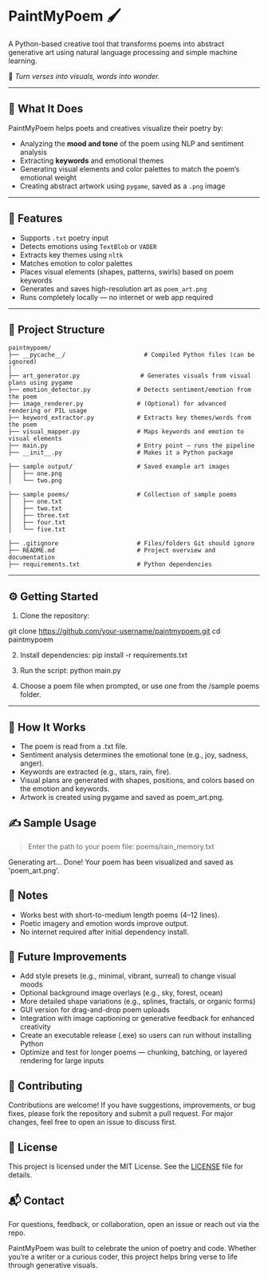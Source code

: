 # PaintMyPoem 🖌️

A Python-based creative tool that transforms poems into abstract generative art using natural language processing and simple machine learning.

🎨 *Turn verses into visuals, words into wonder.*

---

## 📝 What It Does

PaintMyPoem helps poets and creatives visualize their poetry by:

- Analyzing the **mood and tone** of the poem using NLP and sentiment analysis
- Extracting **keywords** and emotional themes
- Generating visual elements and color palettes to match the poem’s emotional weight
- Creating abstract artwork using `pygame`, saved as a `.png` image

---

## 🚀 Features

- Supports `.txt` poetry input
- Detects emotions using `TextBlob` or `VADER`
- Extracts key themes using `nltk`
- Matches emotion to color palettes
- Places visual elements (shapes, patterns, swirls) based on poem keywords
- Generates and saves high-resolution art as `poem_art.png`
- Runs completely locally — no internet or web app required

---

## 📁 Project Structure

```
paintmypoem/
├── __pycache__/                      # Compiled Python files (can be ignored)
│
├── art_generator.py                 # Generates visuals from visual plans using pygame
├── emotion_detector.py             # Detects sentiment/emotion from the poem
├── image_renderer.py               # (Optional) for advanced rendering or PIL usage
├── keyword_extractor.py            # Extracts key themes/words from the poem
├── visual_mapper.py                # Maps keywords and emotion to visual elements
├── main.py                         # Entry point — runs the pipeline
├── __init__.py                     # Makes it a Python package

├── sample output/                  # Saved example art images
│   ├── one.png
│   └── two.png

├── sample poems/                   # Collection of sample poems
│   ├── one.txt
│   ├── two.txt
│   ├── three.txt
│   ├── four.txt
│   └── five.txt

├── .gitignore                      # Files/folders Git should ignore
├── README.md                       # Project overview and documentation
├── requirements.txt                # Python dependencies

```


---

## ⚙️ Getting Started

1. Clone the repository:

git clone https://github.com/your-username/paintmypoem.git
cd paintmypoem

2. Install dependencies:
pip install -r requirements.txt

3. Run the script:
python main.py

4. Choose a poem file when prompted, or use one from the /sample poems folder.
 
 ---

## 🧠 How It Works
- The poem is read from a .txt file.
- Sentiment analysis determines the emotional tone (e.g., joy, sadness, anger).
- Keywords are extracted (e.g., stars, rain, fire).
- Visual plans are generated with shapes, positions, and colors based on the emotion and keywords.
- Artwork is created using pygame and saved as poem_art.png.

## ✍️ Sample Usage
> Enter the path to your poem file:
poems/rain_memory.txt

Generating art...
Done! Your poem has been visualized and saved as 'poem_art.png'.

## 📌 Notes
- Works best with short-to-medium length poems (4–12 lines).
- Poetic imagery and emotion words improve output.
- No internet required after initial dependency install.

## 🔮 Future Improvements
- Add style presets (e.g., minimal, vibrant, surreal) to change visual moods
- Optional background image overlays (e.g., sky, forest, ocean)
- More detailed shape variations (e.g., splines, fractals, or organic forms)
- GUI version for drag-and-drop poem uploads
- Integration with image captioning or generative feedback for enhanced creativity
- Create an executable release (.exe) so users can run without installing Python
- Optimize and test for longer poems — chunking, batching, or layered rendering for large inputs

## 🤝 Contributing

Contributions are welcome! If you have suggestions, improvements, or bug fixes, please fork the repository and submit a pull request. For major changes, feel free to open an issue to discuss first.

## 📄 License

This project is licensed under the MIT License. See the [LICENSE](LICENSE) file for details.

## 📬 Contact

For questions, feedback, or collaboration, open an issue or reach out via the repo.

PaintMyPoem was built to celebrate the union of poetry and code. Whether you’re a writer or a curious coder, this project helps bring verse to life through generative visuals.